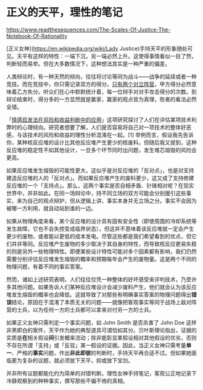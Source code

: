 # 正义的天平，理性的笔记

https://www.readthesequences.com/The-Scales-Of-Justice-The-Notebook-Of-Rationality

[正义女神](https://en.wikipedia.org/wiki/Lady Justice)手持天平的形象随处可见。天平有这样的特性：一端下沉，另一端必然上升。这使得事情看似一目了然，判断轻而易举。但在大多数情况下，这种想法其实是一种严重的偏差。

人类辩论时，有一种天然的倾向，往往将讨论等同为战斗——战争的延续或者一种竞技。而在竞技中，你只需记录双方的得分。[只有两个对立阵营](https://www.readthesequences.com/A-Fable-Of-Science-And-Politics)，甲方得分必然意味着乙方失分。听众们在心中默默统计着，每一位辩手对对手攻击得分的次数。到辩论结束时，得分多的一方显然就是赢家，赢家的观点皆为真理，败者的看法必然全错。

「[情感启发法在风险和收益判断中的应用](http://www-abc.mpib-berlin.mpg.de/users/r20/finucane00_the_affect_heuristic.pdf)」这项研究探讨了人们在评估某项技术利弊时的心理倾向。研究者想要了解，人们是否容易将自己对一项技术的整体好恶感，与该技术的风险和收益的理性分析混淆在一起。[1] 举例而言，假设我先告诉你，某种核反应堆的设计比其他反应堆产生更少的核废料。但随后我又提到，这种反应堆的稳定性不如其他设计，一旦多个环节同时出问题，发生堆芯熔毁的风险会更高。

如果反应堆发生熔毁的可能性更大，这似乎是对反应堆的「反对点」，也是对支持建造反应堆的人的「反对点」。而如果反应堆产生的废料更少，这又成了支持修建反应堆的一个「支持点」。那么，这两个事实是否自相矛盾、针锋相对呢？在现实世界中，并非如此。在同一场辩论中，持不同立场的双方可能会分别援引这些事实，来为自己的观点辩护，但从逻辑上讲，事实本身并无立场之分。事实不会因为被哪一方利用，就自动站到谁的一边。

如果从物理角度来看，某个反应堆的设计具有固有安全性（即使周围的冷却系统等发生故障，它也不会失控变成临界状态），但这并不意味着该反应堆就一定会产生更少的废物，或者能以更低的成本发电。尽管这些都是我们希望看到的优点，但它们并非等同。反应堆产生废物的多少取决于其自身的特性，而导致核反应更易失稳的则是另外一些物理特性。即便某些设计特性可能对多个因素都有影响，我们仍然需要分别评估反应堆发生熔毁的概率和预期每年会产生的废物量。这是两个不同的物理问题，有着不同的事实答案。

然而，诸如上述研究表明，人们往往仅凭一种整体的好坏感受来评判技术，乃至许多其他问题。如果告诉人们某种反应堆设计会减少废料产生，他们就会认为该反应堆发生熔毁的概率也会降低。这就导致了对那些有明确事实答案的物理问题得出**错误**结论，原因在于混淆了本质无关的问题——就像把客观事实等同于战场上敌对阵营的士兵，以为任何一方的士兵都可以拿来对付另一方的士兵。

如果正义女神只需判定一个事实问题，如 John Smith 是否杀害了 John Doe 这样非黑即白的案件，天平作为她的典型道具可谓恰如其分。贝叶斯理论指出，证据的实质是**在**相关假设**间**引发概率流动；除非能彰显某假设相对其他假设的优劣，否则不存在所谓「支持」或「反驳」某一假设的证据。因此，当正义女神只需考量**单一**、严格的**事实**问题，作出**非此即彼**的判断时，手持天平再合适不过。但如果她面临更为复杂的议题，就必须放下天平，抑或放下宝剑。 

并非所有议题都能化约为简单的对错判断。理性女神手持笔记，客观公正地记录下冷静观察到的种种事实，撰写那些不偏不倚的真相。